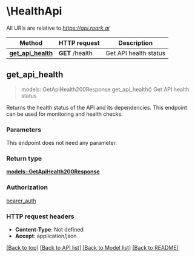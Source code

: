 # \HealthApi

All URIs are relative to *https://api.roark.ai*

Method | HTTP request | Description
------------- | ------------- | -------------
[**get_api_health**](HealthApi.md#get_api_health) | **GET** /health | Get API health status



## get_api_health

> models::GetApiHealth200Response get_api_health()
Get API health status

Returns the health status of the API and its dependencies. This endpoint can be used for monitoring and health checks.

### Parameters

This endpoint does not need any parameter.

### Return type

[**models::GetApiHealth200Response**](get_api_health_200_response.md)

### Authorization

[bearer_auth](../README.md#bearer_auth)

### HTTP request headers

- **Content-Type**: Not defined
- **Accept**: application/json

[[Back to top]](#) [[Back to API list]](../README.md#documentation-for-api-endpoints) [[Back to Model list]](../README.md#documentation-for-models) [[Back to README]](../README.md)


